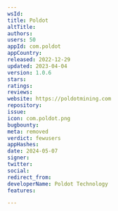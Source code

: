 ```yaml
---
wsId: 
title: Poldot
altTitle: 
authors: 
users: 50
appId: com.poldot
appCountry: 
released: 2022-12-29
updated: 2023-04-04
version: 1.0.6
stars: 
ratings: 
reviews: 
website: https://poldotmining.com
repository: 
issue: 
icon: com.poldot.png
bugbounty: 
meta: removed
verdict: fewusers
appHashes: 
date: 2024-05-07
signer: 
twitter: 
social: 
redirect_from: 
developerName: Poldot Technology
features: 

---
```


